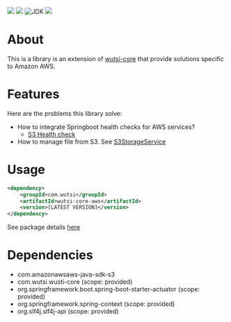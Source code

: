 ![](https://github.com/wutsi/wutsi-core-aws/workflows/build/badge.svg)
[![](https://img.shields.io/codecov/c/github/wutsi/wutsi-core-aws/master.svg)](https://codecov.io/gh/wutsi/wutsi-core-aws)
![JDK](https://img.shields.io/badge/jdk-1.8-brightgreen.svg)
![](https://img.shields.io/badge/language-kotlin-blue.svg)

# About
This is a library is an extension of [wutsi-core](https://github.com/wutsi/wutsi-core) that provide solutions specific to Amazon AWS.

# Features
Here are the problems this library solve:
- How to integrate Springboot health checks for AWS services?
  - [S3 Health check](https://github.com/wutsi/wutsi-core-aws/blob/master/src/main/kotlin/com/wutsi/core/aws/health/S3HealthIndicator.kt)
- How to manage file from S3. See [S3StorageService](https://github.com/wutsi/wutsi-core-aws/blob/master/src/main/kotlin/com/wutsi/core/aws/service/AwsStorageService.kt)
 
# Usage
```xml
<dependency>
    <groupId>com.wutsi</groupId>
    <artifactId>wutsi-core-aws</artifactId>
    <version>[LATEST VERSION]</version>
</dependency>
```

See package details [here](https://github.com/wutsi/wutsi-core-aws/packages)

# Dependencies
- com.amazonawsaws-java-sdk-s3
- com.wutsi.wusti-core (scope: provided)
- org.springframework.boot.spring-boot-starter-actuator (scope: provided)
- org.springframework.spring-context (scope: provided)
- org.slf4j.slf4j-api (scope: provided)
